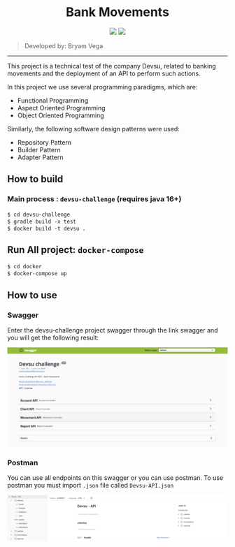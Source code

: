 <h1 style="text-align: center;">Bank Movements</h1>

<p align="center">
  <img src="https://img.shields.io/badge/spring-%236DB33F.svg?style=for-the-badge&logo=spring&logoColor=white">
  <img src="https://img.shields.io/badge/docker-%230db7ed.svg?style=for-the-badge&logo=docker&logoColor=white">
</p>

> Developed by: Bryam Vega
----

This project is a technical test of the company Devsu, related to banking movements and the deployment of an API to perform such actions.

In this project we use several programming paradigms, which are:

* Functional Programming
* Aspect Oriented Programming
* Object Oriented Programming

Similarly, the following software design patterns were used:

* Repository Pattern
* Builder Pattern
* Adapter Pattern

## How to build

### Main process : `devsu-challenge` (requires java 16+)

```shell
$ cd devsu-challenge
$ gradle build -x test
$ docker build -t devsu .
```

## Run All project: `docker-compose`

```shell
$ cd docker
$ docker-compose up
```

## How to use

### Swagger

Enter the devsu-challenge project swagger through the link swagger and you will get the following result:

![one](./img/one.png)

### Postman

You can use all endpoints on this swagger or you can use postman. To use postman you must import `.json`
file called `Devsu-API.json`

![two](./img/two.png)